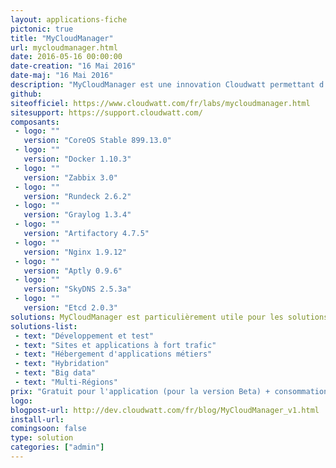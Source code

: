 ```yaml
---
layout: applications-fiche
pictonic: true
title: "MyCloudManager"
url: mycloudmanager.html
date: 2016-05-16 00:00:00
date-creation: "16 Mai 2016"
date-maj: "16 Mai 2016"
description: "MyCloudManager est une innovation Cloudwatt permettant d’administrer au jour le jour vos instances avec ensemble d’outils opensource leaders sur leurs domaines respectifs. Ainsi, MyCloudManager inclut des services de monitoring, supervision, alerting, log management, synchronisation de temps, planication de taches des instances Linux du tenant de l'utilisateur. MyCloudManager est proposé en version BETA."
github: 
siteofficiel: https://www.cloudwatt.com/fr/labs/mycloudmanager.html
sitesupport: https://support.cloudwatt.com/
composants:
 - logo: ""
   version: "CoreOS Stable 899.13.0"
 - logo: ""
   version: "Docker 1.10.3"
 - logo: ""
   version: "Zabbix 3.0"
 - logo: ""
   version: "Rundeck 2.6.2"
 - logo: ""
   version: "Graylog 1.3.4"
 - logo: ""
   version: "Artifactory 4.7.5"
 - logo: ""
   version: "Nginx 1.9.12"
 - logo: ""
   version: "Aptly 0.9.6" 
 - logo: ""
   version: "SkyDNS 2.5.3a"
 - logo: ""
   version: "Etcd 2.0.3" 
solutions: MyCloudManager est particulièrement utile pour les solutions Cloudwatt suivantes :
solutions-list: 
 - text: "Développement et test"
 - text: "Sites et applications à fort trafic"
 - text: "Hébergement d'applications métiers"
 - text: "Hybridation"
 - text: "Big data"
 - text: "Multi-Régions"
prix: "Gratuit pour l'application (pour la version Beta) + consommation à l'usage"
logo: 
blogpost-url: http://dev.cloudwatt.com/fr/blog/MyCloudManager_v1.html
install-url:
comingsoon: false
type: solution
categories: ["admin"]
---
```

